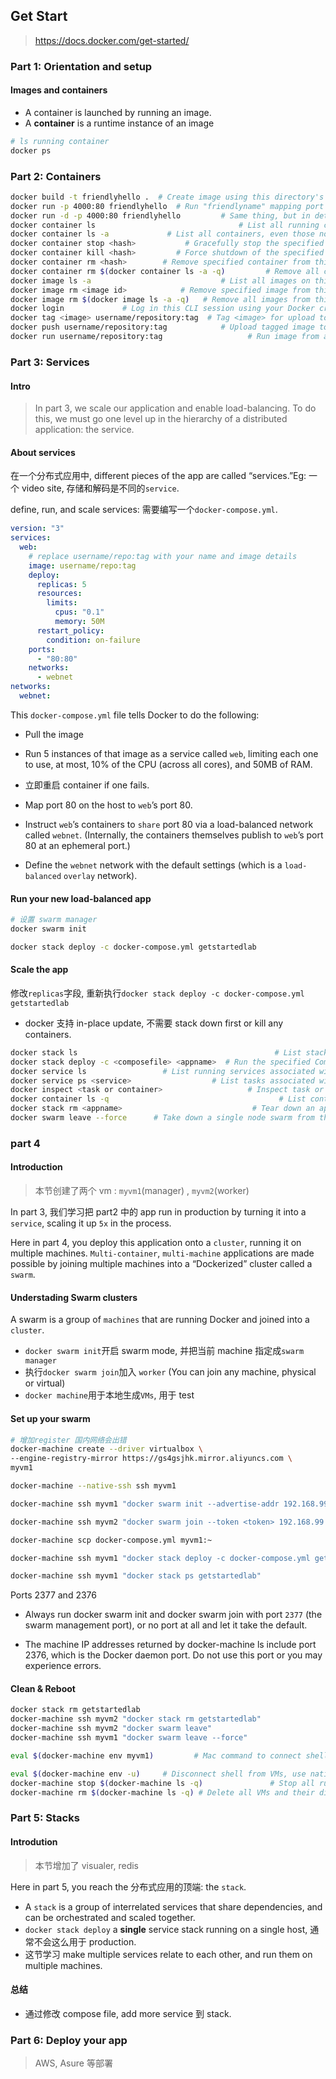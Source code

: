 ## Get Start

> https://docs.docker.com/get-started/

### Part 1: Orientation and setup

#### Images and containers

* A container is launched by running an image.
* A **container** is a runtime instance of an image

```sh
# ls running container
docker ps
```

### Part 2: Containers

```sh
docker build -t friendlyhello .  # Create image using this directory's Dockerfile
docker run -p 4000:80 friendlyhello  # Run "friendlyname" mapping port 4000 to 80
docker run -d -p 4000:80 friendlyhello         # Same thing, but in detached mode
docker container ls                                # List all running containers
docker container ls -a             # List all containers, even those not running
docker container stop <hash>           # Gracefully stop the specified container
docker container kill <hash>         # Force shutdown of the specified container
docker container rm <hash>        # Remove specified container from this machine
docker container rm $(docker container ls -a -q)         # Remove all containers
docker image ls -a                             # List all images on this machine
docker image rm <image id>            # Remove specified image from this machine
docker image rm $(docker image ls -a -q)   # Remove all images from this machine
docker login             # Log in this CLI session using your Docker credentials
docker tag <image> username/repository:tag  # Tag <image> for upload to registry
docker push username/repository:tag            # Upload tagged image to registry
docker run username/repository:tag                   # Run image from a registry
```

### Part 3: Services

#### Intro

> In part 3, we scale our application and enable load-balancing. To do this, we must go one level up in the hierarchy of a distributed application: the service.

#### About services

在一个分布式应用中, different pieces of the app are called “services.”Eg: 一个 video site, 存储和解码是不同的`service`.

define, run, and scale services: 需要编写一个`docker-compose.yml`.

```yml
version: "3"
services:
  web:
    # replace username/repo:tag with your name and image details
    image: username/repo:tag
    deploy:
      replicas: 5
      resources:
        limits:
          cpus: "0.1"
          memory: 50M
      restart_policy:
        condition: on-failure
    ports:
      - "80:80"
    networks:
      - webnet
networks:
  webnet:
```

This `docker-compose.yml` file tells Docker to do the following:

* Pull the image

* Run 5 instances of that image as a service called `web`, limiting each one to use, at most, 10% of the CPU (across all cores), and 50MB of RAM.

* 立即重启 container if one fails.

* Map port 80 on the host to `web`’s port 80.

* Instruct `web`’s containers to `share` port 80 via a load-balanced network called `webnet`. (Internally, the containers themselves publish to `web`’s port 80 at an ephemeral port.)

* Define the `webnet` network with the default settings (which is a `load-balanced` `overlay` network).

#### Run your new load-balanced app

```sh
# 设置 swarm manager
docker swarm init

docker stack deploy -c docker-compose.yml getstartedlab
```

#### Scale the app

修改`replicas`字段, 重新执行`docker stack deploy -c docker-compose.yml getstartedlab`

* docker 支持 in-place update, 不需要 stack down first or kill any containers.

```sh
docker stack ls                                            # List stacks or apps
docker stack deploy -c <composefile> <appname>  # Run the specified Compose file
docker service ls                 # List running services associated with an app
docker service ps <service>                  # List tasks associated with an app
docker inspect <task or container>                   # Inspect task or container
docker container ls -q                                      # List container IDs
docker stack rm <appname>                             # Tear down an application
docker swarm leave --force      # Take down a single node swarm from the manager
```

### part 4

#### Introduction

> 本节创建了两个 vm : `myvm1`(manager) , `myvm2`(worker)

In part 3, 我们学习把 part2 中的 app run in production by turning it into a `service`, scaling it up `5x` in the process.

Here in part 4, you deploy this application onto a `cluster`, running it on multiple machines. `Multi-container`, `multi-machine` applications are made possible by joining multiple machines into a “Dockerized” cluster called a `swarm`.

#### Understading Swarm clusters

A swarm is a group of `machines` that are running Docker and joined into a `cluster`.

* `docker swarm init`开启 swarm mode, 并把当前 machine 指定成`swarm manager`
* 执行`docker swarm join`加入 `worker` (You can join any machine, physical or virtual)
* `docker machine`用于本地生成`VMs`, 用于 test

#### Set up your swarm

```sh
# 增加register 国内网络会出错
docker-machine create --driver virtualbox \
--engine-registry-mirror https://gs4gsjhk.mirror.aliyuncs.com \
myvm1

docker-machine --native-ssh ssh myvm1

docker-machine ssh myvm1 "docker swarm init --advertise-addr 192.168.99.100:2377"

docker-machine ssh myvm2 "docker swarm join --token <token> 192.168.99.100:2377"

docker-machine scp docker-compose.yml myvm1:~

docker-machine ssh myvm1 "docker stack deploy -c docker-compose.yml getstartedlab"

docker-machine ssh myvm1 "docker stack ps getstartedlab"
```

Ports 2377 and 2376

* Always run docker swarm init and docker swarm join with port `2377` (the swarm management port), or no port at all and let it take the default.

* The machine IP addresses returned by docker-machine ls include port 2376, which is the Docker daemon port. Do not use this port or you may experience errors.

#### Clean & Reboot

```sh
docker stack rm getstartedlab
docker-machine ssh myvm2 "docker stack rm getstartedlab"
docker-machine ssh myvm2 "docker swarm leave"
docker-machine ssh myvm1 "docker swarm leave --force"
```

```sh
eval $(docker-machine env myvm1)         # Mac command to connect shell to myvm1

eval $(docker-machine env -u)     # Disconnect shell from VMs, use native docker
docker-machine stop $(docker-machine ls -q)               # Stop all running VMs
docker-machine rm $(docker-machine ls -q) # Delete all VMs and their disk images
```

### Part 5: Stacks

#### Introdution

> 本节增加了 visualer, redis

Here in part 5, you reach the 分布式应用的顶端: the `stack`.

* A `stack` is a group of interrelated services that share dependencies, and can be orchestrated and scaled together.
* `docker stack deploy` a **single** service stack running on a single host, 通常不会这么用于 production.
* 这节学习 make multiple services relate to each other, and run them on multiple machines.

#### 总结

* 通过修改 compose file, add more service 到 stack.

### Part 6: Deploy your app

> AWS, Asure 等部署
